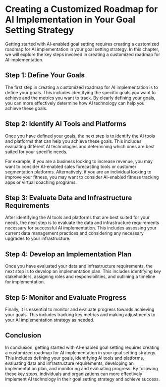 Creating a Customized Roadmap for AI Implementation in Your Goal Setting Strategy
==========================================================================================================================================

Getting started with AI-enabled goal setting requires creating a customized roadmap for AI implementation in your goal setting strategy. In this chapter, we will explore the key steps involved in creating a customized roadmap for AI implementation.

Step 1: Define Your Goals
-------------------------

The first step in creating a customized roadmap for AI implementation is to define your goals. This includes identifying the specific goals you want to achieve and the metrics you want to track. By clearly defining your goals, you can more effectively determine how AI technology can help you achieve these goals.

Step 2: Identify AI Tools and Platforms
---------------------------------------

Once you have defined your goals, the next step is to identify the AI tools and platforms that can help you achieve these goals. This includes evaluating different AI technologies and determining which ones are best suited for your specific needs.

For example, if you are a business looking to increase revenue, you may want to consider AI-enabled sales forecasting tools or customer segmentation platforms. Alternatively, if you are an individual looking to improve your fitness, you may want to consider AI-enabled fitness tracking apps or virtual coaching programs.

Step 3: Evaluate Data and Infrastructure Requirements
-----------------------------------------------------

After identifying the AI tools and platforms that are best suited for your needs, the next step is to evaluate the data and infrastructure requirements necessary for successful AI implementation. This includes assessing your current data management practices and considering any necessary upgrades to your infrastructure.

Step 4: Develop an Implementation Plan
--------------------------------------

Once you have evaluated your data and infrastructure requirements, the next step is to develop an implementation plan. This includes identifying key stakeholders, assigning roles and responsibilities, and outlining a timeline for implementation.

Step 5: Monitor and Evaluate Progress
-------------------------------------

Finally, it is essential to monitor and evaluate progress towards achieving your goals. This includes tracking key metrics and making adjustments to your AI implementation strategy as needed.

Conclusion
----------

In conclusion, getting started with AI-enabled goal setting requires creating a customized roadmap for AI implementation in your goal setting strategy. This includes defining your goals, identifying AI tools and platforms, evaluating data and infrastructure requirements, developing an implementation plan, and monitoring and evaluating progress. By following these key steps, individuals and organizations can more effectively implement AI technology in their goal setting strategy and achieve success.
